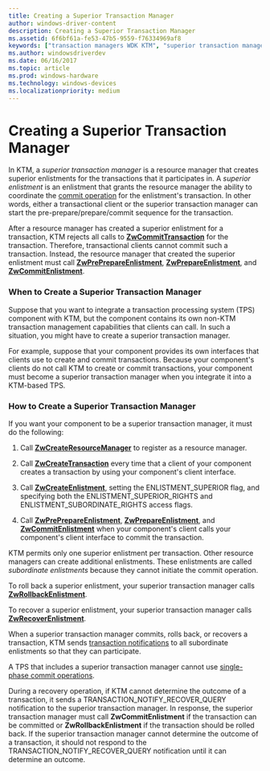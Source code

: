 ```yaml
---
title: Creating a Superior Transaction Manager
author: windows-driver-content
description: Creating a Superior Transaction Manager
ms.assetid: 6f6bf61a-fe53-47b5-9559-f76334969af8
keywords: ["transaction managers WDK KTM", "superior transaction managers WDK KTM", "enlistments WDK KTM , superior enlistments", "superior enlistments WDK KTM", "enlistments WDK KTM , subordinate enlistments", "subordinate enlistments WDK KTM"]
ms.author: windowsdriverdev
ms.date: 06/16/2017
ms.topic: article
ms.prod: windows-hardware
ms.technology: windows-devices
ms.localizationpriority: medium
---
```


# Creating a Superior Transaction Manager


In KTM, a *superior transaction manager* is a resource manager that creates superior enlistments for the transactions that it participates in. A *superior enlistment* is an enlistment that grants the resource manager the ability to coordinate the [commit operation](handling-commit-operations.md) for the enlistment's transaction. In other words, either a transactional client or the superior transaction manager can start the pre-prepare/prepare/commit sequence for the transaction.

After a resource manager has created a superior enlistment for a transaction, KTM rejects all calls to [**ZwCommitTransaction**](https://msdn.microsoft.com/library/windows/hardware/ff566420) for the transaction. Therefore, transactional clients cannot commit such a transaction. Instead, the resource manager that created the superior enlistment must call [**ZwPrePrepareEnlistment**](https://msdn.microsoft.com/library/windows/hardware/ff567044), [**ZwPrepareEnlistment**](https://msdn.microsoft.com/library/windows/hardware/ff567039), and [**ZwCommitEnlistment**](https://msdn.microsoft.com/library/windows/hardware/ff566419).

### When to Create a Superior Transaction Manager

Suppose that you want to integrate a transaction processing system (TPS) component with KTM, but the component contains its own non-KTM transaction management capabilities that clients can call. In such a situation, you might have to create a superior transaction manager.

For example, suppose that your component provides its own interfaces that clients use to create and commit transactions. Because your component's clients do not call KTM to create or commit transactions, your component must become a superior transaction manager when you integrate it into a KTM-based TPS.

### How to Create a Superior Transaction Manager

If you want your component to be a superior transaction manager, it must do the following:

1.  Call [**ZwCreateResourceManager**](https://msdn.microsoft.com/library/windows/hardware/ff566427) to register as a resource manager.

2.  Call [**ZwCreateTransaction**](https://msdn.microsoft.com/library/windows/hardware/ff566429) every time that a client of your component creates a transaction by using your component's client interface.

3.  Call [**ZwCreateEnlistment**](https://msdn.microsoft.com/library/windows/hardware/ff566422), setting the ENLISTMENT\_SUPERIOR flag, and specifying both the ENLISTMENT\_SUPERIOR\_RIGHTS and ENLISTMENT\_SUBORDINATE\_RIGHTS access flags.

4.  Call [**ZwPrePrepareEnlistment**](https://msdn.microsoft.com/library/windows/hardware/ff567044), [**ZwPrepareEnlistment**](https://msdn.microsoft.com/library/windows/hardware/ff567039), and [**ZwCommitEnlistment**](https://msdn.microsoft.com/library/windows/hardware/ff566419) when your component's client calls your component's client interface to commit the transaction.

KTM permits only one superior enlistment per transaction. Other resource managers can create additional enlistments. These enlistments are called *subordinate enlistments* because they cannot initiate the commit operation.

To roll back a superior enlistment, your superior transaction manager calls [**ZwRollbackEnlistment**](https://msdn.microsoft.com/library/windows/hardware/ff567083).

To recover a superior enlistment, your superior transaction manager calls [**ZwRecoverEnlistment**](https://msdn.microsoft.com/library/windows/hardware/ff567075).

When a superior transaction manager commits, rolls back, or recovers a transaction, KTM sends [transaction notifications](transaction-notifications.md) to all subordinate enlistments so that they can participate.

A TPS that includes a superior transaction manager cannot use [single-phase commit operations](handling-commit-operations.md#single-phase-commit-operations).

During a recovery operation, if KTM cannot determine the outcome of a transaction, it sends a TRANSACTION\_NOTIFY\_RECOVER\_QUERY notification to the superior transaction manager. In response, the superior transaction manager must call **ZwCommitEnlistment** if the transaction can be committed or **ZwRollbackEnlistment** if the transaction should be rolled back. If the superior transaction manager cannot determine the outcome of a transaction, it should not respond to the TRANSACTION\_NOTIFY\_RECOVER\_QUERY notification until it can determine an outcome.

 

 




